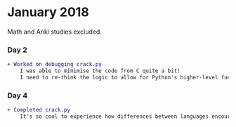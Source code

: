 # January 2018

Math and Anki studies excluded.

### Day 2
```diff
+ Worked on debugging crack.py
    I was able to minimise the code from C quite a bit!
    I need to re-think the logic to allow for Python's higher-level functionality.
```

### Day 4
```diff
+ Completed crack.py
    It's so cool to experience how differences between languages encourage you to think differently about your code!
```